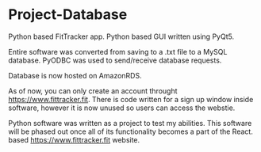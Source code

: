 # Project-Database

Python based FitTracker app.
Python based GUI written using PyQt5.

Entire software was converted from saving to a .txt file to a MySQL database.
PyODBC was used to send/receive database requests.

Database is now hosted on AmazonRDS.

As of now, you can only create an account throught https://www.fittracker.fit.
  There is code written for a sign up window inside software, however it is now unused so users can access the webstie.
  
Python software was written as a project to test my abilities. This software will be phased out once all of its functionality becomes a part of the React. 
based https://www.fittracker.fit website.
  

